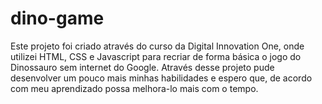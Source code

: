 # dino-game

Este projeto foi criado através do curso da Digital Innovation One, onde utilizei HTML, CSS e Javascript para recriar de forma básica o jogo do Dinossauro sem internet do Google. Através desse projeto pude desenvolver um pouco mais minhas habilidades e espero que, de acordo com meu aprendizado possa melhora-lo mais com o tempo.
